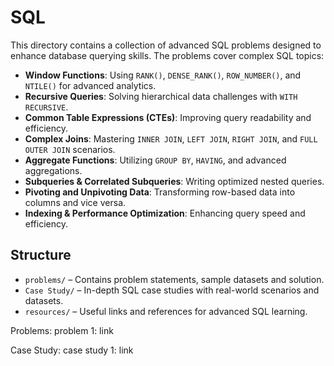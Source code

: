 # SQL

This directory contains a collection of advanced SQL problems designed to enhance database querying skills. The problems cover complex SQL topics:

*   **Window Functions**: Using `RANK()`, `DENSE_RANK()`, `ROW_NUMBER()`, and `NTILE()` for advanced analytics.
*   **Recursive Queries**: Solving hierarchical data challenges with `WITH RECURSIVE`.
*   **Common Table Expressions (CTEs)**: Improving query readability and efficiency.
*   **Complex Joins**: Mastering `INNER JOIN`, `LEFT JOIN`, `RIGHT JOIN`, and `FULL OUTER JOIN` scenarios.
*   **Aggregate Functions**: Utilizing `GROUP BY`, `HAVING`, and advanced aggregations.
*   **Subqueries & Correlated Subqueries**: Writing optimized nested queries.
*   **Pivoting and Unpivoting Data**: Transforming row-based data into columns and vice versa.
*   **Indexing & Performance Optimization**: Enhancing query speed and efficiency.

## Structure

*   `problems/` – Contains problem statements, sample datasets and solution.
*   `Case Study/` – In-depth SQL case studies with real-world scenarios and datasets.
*   `resources/` – Useful links and references for advanced SQL learning.


Problems:
problem 1: link



Case Study:
case study 1: link